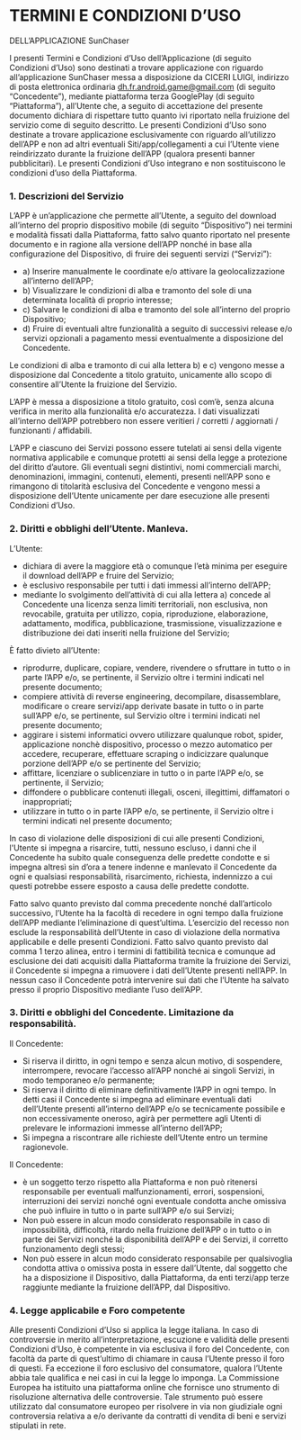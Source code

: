 # TERMINI E CONDIZIONI D’USO 
DELL’APPLICAZIONE SunChaser

I presenti Termini e Condizioni d’Uso dell’Applicazione (di seguito Condizioni d’Uso) sono destinati a trovare applicazione con riguardo all’applicazione SunChaser messa a disposizione da CICERI LUIGI, indirizzo di posta elettronica ordinaria dh.fr.android.game@gmail.com (di seguito “Concedente”), mediante piattaforma terza GooglePlay (di seguito “Piattaforma”), all’Utente che, a seguito di accettazione del presente documento dichiara di rispettare tutto quanto ivi riportato nella fruizione del servizio come di seguito descritto.
Le presenti Condizioni d’Uso sono destinate a trovare applicazione esclusivamente con riguardo all’utilizzo dell’APP e non ad altri eventuali Siti/app/collegamenti a cui l’Utente viene reindirizzato durante la fruizione dell’APP (qualora presenti banner pubblicitari). Le presenti Condizioni d’Uso integrano e non sostituiscono le condizioni d’uso della Piattaforma.

### 1. Descrizioni del Servizio
L’APP è un’applicazione che permette all’Utente, a seguito del download all’interno del proprio dispositivo mobile (di seguito “Dispositivo”) nei termini e modalità fissati dalla Piattaforma, fatto salvo quanto riportato nel presente documento e in ragione alla versione dell’APP nonché in base alla configurazione del Dispositivo, di fruire dei seguenti servizi (“Servizi”):

- a) Inserire manualmente le coordinate e/o attivare la geolocalizzazione all’interno dell’APP;
- b) Visualizzare le condizioni di alba e tramonto del sole di una determinata località di proprio interesse;
- c) Salvare le condizioni di alba e tramonto del sole all’interno del proprio Dispositivo; 
- d) Fruire di eventuali altre funzionalità a seguito di successivi release e/o servizi opzionali a pagamento messi eventualmente a disposizione del Concedente.

Le condizioni di alba e tramonto di cui alla lettera b) e c) vengono messe a disposizione dal Concedente a titolo gratuito, unicamente allo scopo di consentire all’Utente la fruizione del Servizio.

L’APP è messa a disposizione a titolo gratuito, così com’è, senza alcuna verifica in merito alla funzionalità e/o accuratezza. I dati visualizzati all’interno dell’APP potrebbero non essere veritieri / corretti / aggiornati / funzionanti / affidabili. 

L’APP e ciascuno dei Servizi possono essere tutelati ai sensi della vigente normativa applicabile e comunque protetti ai sensi della legge a protezione del diritto d’autore. Gli eventuali segni distintivi, nomi commerciali marchi, denominazioni, immagini, contenuti, elementi, presenti nell’APP sono e rimangono di titolarità esclusiva del Concedente e vengono messi a disposizione dell’Utente unicamente per dare esecuzione alle presenti Condizioni d’Uso.

### 2. Diritti e obblighi dell’Utente. Manleva.
L’Utente:

- dichiara di avere la maggiore età o comunque l’età minima per eseguire il download dell’APP e fruire del Servizio;
- è esclusivo responsabile per tutti i dati immessi all’interno dell’APP;
- mediante lo svolgimento dell’attività di cui alla lettera a) concede al Concedente una licenza senza limiti territoriali, non esclusiva, non revocabile, gratuita per utilizzo, copia, riproduzione, elaborazione, adattamento, modifica, pubblicazione, trasmissione, visualizzazione e distribuzione dei dati inseriti nella fruizione del Servizio;

È fatto divieto all’Utente:

- riprodurre, duplicare, copiare, vendere, rivendere o sfruttare in tutto o in parte l’APP e/o, se pertinente, il Servizio oltre i termini indicati nel presente documento;
- compiere attività di reverse engineering, decompilare, disassemblare, modificare o creare servizi/app derivate basate in tutto o in parte sull’APP e/o, se pertinente, sul Servizio oltre i termini indicati nel presente documento;
- aggirare i sistemi informatici ovvero utilizzare qualunque robot, spider, applicazione nonchè dispositivo, processo o mezzo automatico per accedere, recuperare, effettuare scraping o indicizzare qualunque porzione dell’APP e/o se pertinente del Servizio;
- affittare, licenziare o sublicenziare in tutto o in parte l’APP e/o, se pertinente, il Servizio;
- diffondere o pubblicare contenuti illegali, osceni, illegittimi, diffamatori o inappropriati; 
- utilizzare in tutto o in parte l’APP e/o, se pertinente, il Servizio oltre i termini indicati nel presente documento;

In caso di violazione delle disposizioni di cui alle presenti Condizioni, l'Utente si impegna a risarcire, tutti, nessuno escluso, i danni che il Concedente ha subito quale conseguenza delle predette condotte e si impegna altresì sin d’ora a tenere indenne e manlevato il Concedente da ogni e qualsiasi responsabilità, risarcimento, richiesta, indennizzo a cui questi potrebbe essere esposto a causa delle predette condotte.

Fatto salvo quanto previsto dal comma precedente nonché dall’articolo successivo, l’Utente ha la facoltà di recedere in ogni tempo dalla fruizione dell’APP mediante l’eliminazione di quest’ultima. L’esercizio del recesso non esclude la responsabilità dell’Utente in caso di violazione della normativa applicabile e delle presenti Condizioni. Fatto salvo quanto previsto dal comma 1 terzo alinea, entro i termini di fattibilità tecnica e comunque ad esclusione dei dati acquisiti dalla Piattaforma tramite la fruizione dei Servizi,  il Concedente si impegna a rimuovere i dati dell’Utente presenti nell’APP. In nessun caso il Concedente potrà intervenire sui dati che l’Utente ha salvato presso il proprio Dispositivo mediante l’uso dell’APP.  

### 3. Diritti e obblighi del Concedente. Limitazione da responsabilità. 
Il Concedente:

- Si riserva il diritto, in ogni tempo e senza alcun motivo, di sospendere, interrompere, revocare l’accesso all’APP nonché ai singoli Servizi, in modo temporaneo e/o permanente;
- Si riserva il diritto di eliminare definitivamente l’APP in ogni tempo. In detti casi il Concedente si impegna ad eliminare eventuali dati dell’Utente presenti all’interno dell’APP e/o se tecnicamente possibile e non eccessivamente oneroso, agirà per permettere agli Utenti di prelevare le informazioni immesse all’interno dell’APP;
- Si impegna a riscontrare alle richieste dell’Utente entro un termine ragionevole.

Il Concedente: 

- è un soggetto terzo rispetto alla Piattaforma e non può ritenersi responsabile per eventuali malfunzionamenti, errori, sospensioni, interruzioni dei servizi nonché ogni eventuale condotta anche omissiva che può influire in tutto o in parte sull’APP e/o sui Servizi;
- Non può essere in alcun modo considerato responsabile in caso di impossibilità, difficoltà, ritardo nella fruizione dell’APP o in tutto o in parte dei Servizi nonché la disponibilità dell’APP e dei Servizi, il corretto funzionamento degli stessi;
- Non può essere in alcun modo considerato responsabile per qualsivoglia condotta attiva o omissiva posta in essere dall’Utente, dal soggetto che ha a disposizione il Dispositivo, dalla Piattaforma, da enti terzi/app terze raggiunte mediante la fruizione dell’APP, dal Dispositivo.

### 4. Legge applicabile e Foro competente 
Alle presenti Condizioni d’Uso si applica la legge italiana.  In caso di controversie in merito all’interpretazione, escuzione e validità delle presenti Condizioni d’Uso, è competente in via esclusiva il foro del Concedente, con facoltà da parte di quest’ultimo di chiamare in causa l’Utente presso il foro di questi. Fa eccezione il foro esclusivo del consumatore, qualora l’Utente abbia tale qualifica e nei casi in cui la legge lo imponga. 
La Commissione Europea ha istituito una piattaforma online che fornisce uno strumento di risoluzione alternativa delle controversie. Tale strumento può essere utilizzato dal consumatore europeo per risolvere in via non giudiziale ogni controversia relativa a e/o derivante da contratti di vendita di beni e servizi stipulati in rete. 



